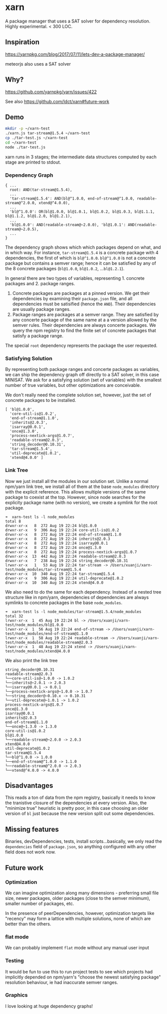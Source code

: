 # xarn
A package manager that uses a SAT solver for dependency resolution. Highly experimental. < 300 LOC.

## Inspiration

https://yarnpkg.com/blog/2017/07/11/lets-dev-a-package-manager/

meteorjs also uses a SAT solver

## Why? 

https://github.com/yarnpkg/yarn/issues/422

See also https://github.com/ldct/xarn#future-work

## Demo

```bash
mkdir -p ~/xarn-test
./xarn.js tar-stream@1.5.4 ~/xarn-test
cp ./tar-test.js ~/xarn-test
cd ~/xarn-test
node ./tar-test.js
```

xarn runs in 3 stages; the intermediate data structures computed by each stage are printed to stdout.

### Dependency Graph

```
{ ...
  root: AND(tar-stream@1.5.4),
  ...
  'tar-stream@1.5.4': AND(bl@^1.0.0, end-of-stream@^1.0.0, readable-stream@^2.0.0, xtend@^4.0.0),
  ...
  'bl@^1.0.0': OR(bl@1.0.0, bl@1.0.1, bl@1.0.2, bl@1.0.3, bl@1.1.1, bl@1.1.2, bl@1.2.0, bl@1.2.1),
  ...
  'bl@1.0.0': AND(readable-stream@~2.0.0), 'bl@1.0.1': AND(readable-stream@~2.0.5),
  ...
}
```

The dependency graph shows which which packages depend on what, and in which way. For instance, `tar-stream@1.5.4` is a concrete package with 4 dependencies, the first of which is `bl@^1.0.0`. `bl@^1.0.0` is not a concrete package but contains a semver range; hence it can be satisfied by any of the 8 concrete packages (`bl@1.0.0`, `bl@1.0.2`, ...`bl@1.2.1`).

In general there are two types of variables, representing 1. concrete packages and 2. package ranges.

1. Concrete packages are packages at a pinned version. We get their dependencies by examining their `package.json` file, and all dependencies must be satisified (hence the `AND`). Their dependencies are usually package ranges.
2. Package ranges are packages at a semver range. They are satisfied by any concerte package of the same name at a a version allowed by the semver rules. Their dependencies are always concerte packages. We query the npm registry to find the finite set of concrete packages that satisfy a package range.

The special `root` dependency represents the package the user requested.

### Satisfying Solution

By representing both package ranges and concerte packages as variables, we can ship the dependency graph off directly to a SAT solver, in this case MINISAT. We ask for a satisfying solution (set of variables) with the smallest number of true variables, but other optimizations are conceivable.

We don't really need the complete solution set, however, just the set of concrete packages to be installed.

```
[ 'bl@1.0.0',
  'core-util-is@1.0.2',
  'end-of-stream@1.1.0',
  'inherits@2.0.3',
  'isarray@0.0.1',
  'once@1.3.0',
  'process-nextick-args@1.0.7',
  'readable-stream@2.0.3',
  'string_decoder@0.10.31',
  'tar-stream@1.5.4',
  'util-deprecate@1.0.2',
  'xtend@4.0.0' ]
```

### Link Tree

Now we just install all the modules in our solution set. Unlike a normal npm/yarn link tree, we install all of them at the base `node_modules` directory with the explicit reference. This allows multiple versions of the same package to coexist at the top. However, since node searches for the explicity package name (with no version), we create a symlink for the root package.

```
➜  xarn-test ls -l node_modules
total 8
drwxr-xr-x   8  272 Aug 19 22:24 bl@1.0.0
drwxr-xr-x   9  306 Aug 19 22:24 core-util-is@1.0.2
drwxr-xr-x   8  272 Aug 19 22:24 end-of-stream@1.1.0
drwxr-xr-x   8  272 Aug 19 22:24 inherits@2.0.3
drwxr-xr-x   8  272 Aug 19 22:24 isarray@0.0.1
drwxr-xr-x   8  272 Aug 19 22:24 once@1.3.0
drwxr-xr-x   8  272 Aug 19 22:24 process-nextick-args@1.0.7
drwxr-xr-x  13  442 Aug 19 22:24 readable-stream@2.0.3
drwxr-xr-x   7  238 Aug 19 22:24 string_decoder@0.10.31
lrwxr-xr-x   1   53 Aug 19 22:24 tar-stream -> /Users/xuanji/xarn-test/node_modules/tar-stream@1.5.4
drwxr-xr-x  10  340 Aug 19 22:24 tar-stream@1.5.4
drwxr-xr-x   9  306 Aug 19 22:24 util-deprecate@1.0.2
drwxr-xr-x  10  340 Aug 19 22:24 xtend@4.0.0
```

We also need to do the same for each dependency. Instead of a nested tree structure like in npm/yarn, dependencies of dependencies are always symlinks to concrete packages in the base `node_modules`.

```
➜  xarn-test ls -l node_modules/tar-stream@1.5.4/node_modules
total 32
lrwxr-xr-x  1  45 Aug 19 22:24 bl -> /Users/xuanji/xarn-test/node_modules/bl@1.0.0
lrwxr-xr-x  1  56 Aug 19 22:24 end-of-stream -> /Users/xuanji/xarn-test/node_modules/end-of-stream@1.1.0
lrwxr-xr-x  1  58 Aug 19 22:24 readable-stream -> /Users/xuanji/xarn-test/node_modules/readable-stream@2.0.3
lrwxr-xr-x  1  48 Aug 19 22:24 xtend -> /Users/xuanji/xarn-test/node_modules/xtend@4.0.0
```

We also print the link tree

```
string_decoder@0.10.31
readable-stream@2.0.3
└──core-util-is@~1.0.0 -> 1.0.2
└──inherits@~2.0.1 -> 2.0.3
└──isarray@0.0.1 -> 0.0.1
└──process-nextick-args@~1.0.0 -> 1.0.7
└──string_decoder@~0.10.x -> 0.10.31
└──util-deprecate@~1.0.1 -> 1.0.2
process-nextick-args@1.0.7
once@1.3.0
isarray@0.0.1
inherits@2.0.3
end-of-stream@1.1.0
└──once@~1.3.0 -> 1.3.0
core-util-is@1.0.2
bl@1.0.0
└──readable-stream@~2.0.0 -> 2.0.3
xtend@4.0.0
util-deprecate@1.0.2
tar-stream@1.5.4
└──bl@^1.0.0 -> 1.0.0
└──end-of-stream@^1.0.0 -> 1.1.0
└──readable-stream@^2.0.0 -> 2.0.3
└──xtend@^4.0.0 -> 4.0.0
```

## Disadvantages

This reads a ton of data from the npm registry, basically it needs to know the tranistive closure of the dependencies at every version. Also, the "minimize true" heuristic is pretty poor, in this case choosing an older version of `bl` just because the new version split out some dependencies.

## Missing features

Binaries, devDependencies, tests, install scripts...basically, we only read the `dependencies` field of `package.json`, so anything configured with any other field does not work now.

## Future work

### Optimization

We can imagine optimization along many dimensions - preferring small file size, newer packages, older packages (close to the semver minimum), smaller number of packages, etc.

In the presence of peerDependencies, however, optimization targets like "recency" may form a lattice with multiple solutions, none of which are better than the others.

### flat mode

We can probably implement `flat` mode without any manual user input

### Testing

It would be fun to use this to run project tests to see which projects had implicitly depended on npm/yarn's "choose the newest satisfying package" resolution behaviour, ie had inaccurate semver ranges.

### Graphics

I love looking at huge dependency graphs!
